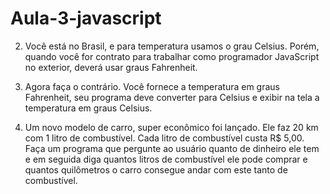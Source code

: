 # Aula-3-javascript


02. Você está no Brasil, e para temperatura usamos o grau Celsius.
Porém, quando você for contrato para trabalhar como programador JavaScript 
no exterior, deverá usar graus Fahrenheit.

03. Agora faça o contrário. Você fornece a temperatura em graus Fahrenheit,
seu programa deve converter para Celsius e exibir na tela a temperatura em 
graus Celsius.

04. Um novo modelo de carro, super econômico foi lançado.
Ele faz 20 km com 1 litro de combustível.
Cada litro de combustível custa R$ 5,00.
Faça um programa que pergunte ao usuário quanto de dinheiro ele tem e em
seguida diga quantos litros de combustível ele pode comprar e quantos 
quilômetros o carro consegue andar com este tanto de combustível.